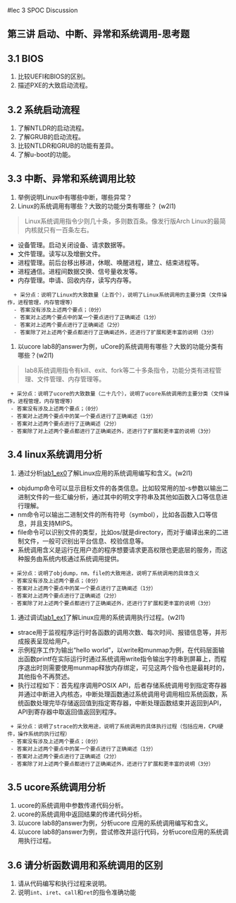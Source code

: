 #lec 3 SPOC Discussion

## 第三讲 启动、中断、异常和系统调用-思考题

## 3.1 BIOS
 1. 比较UEFI和BIOS的区别。
 1. 描述PXE的大致启动流程。

## 3.2 系统启动流程
 1. 了解NTLDR的启动流程。
 1. 了解GRUB的启动流程。
 1. 比较NTLDR和GRUB的功能有差异。
 1. 了解u-boot的功能。

## 3.3 中断、异常和系统调用比较
 1. 举例说明Linux中有哪些中断，哪些异常？
 1. Linux的系统调用有哪些？大致的功能分类有哪些？  (w2l1)

>  Linux系统调用指令少则几十条，多则数百条。像发行版Arch Linux的最简内核就只有一百条左右。

 * 设备管理。启动关闭设备、请求数据等。
 * 文件管理。读写以及增删文件。
 * 进程管理。前后台移出移进，休眠、唤醒进程，建立、结束进程等。
 * 进程通信。进程间数据交换、信号量收发等。
 * 内存管理。申请、回收内存，读写内存等。

```
  + 采分点：说明了Linux的大致数量（上百个），说明了Linux系统调用的主要分类（文件操作，进程管理，内存管理等）
  - 答案没有涉及上述两个要点；（0分）
  - 答案对上述两个要点中的某一个要点进行了正确阐述（1分）
  - 答案对上述两个要点进行了正确阐述（2分）
  - 答案除了对上述两个要点都进行了正确阐述外，还进行了扩展和更丰富的说明（3分）
 ```
 
 1. 以ucore lab8的answer为例，uCore的系统调用有哪些？大致的功能分类有哪些？(w2l1)

 >  lab8系统调用指令有kill、exit、fork等二十多条指令，功能分类有进程管理、文件管理、内存管理等。
 
 ```
  + 采分点：说明了ucore的大致数量（二十几个），说明了ucore系统调用的主要分类（文件操作，进程管理，内存管理等）
  - 答案没有涉及上述两个要点；（0分）
  - 答案对上述两个要点中的某一个要点进行了正确阐述（1分）
  - 答案对上述两个要点进行了正确阐述（2分）
  - 答案除了对上述两个要点都进行了正确阐述外，还进行了扩展和更丰富的说明（3分）
 ```
 
## 3.4 linux系统调用分析
 1. 通过分析[lab1_ex0](https://github.com/chyyuu/ucore_lab/blob/master/related_info/lab1/lab1-ex0.md)了解Linux应用的系统调用编写和含义。(w2l1)

 * objdump命令可以显示目标文件的各类信息。比如较常用的加-s参数以输出二进制文件的一些汇编分析，通过其中的明文字符串及其他如函数入口等信息进行理解。
 * nm命令可以输出二进制文件的所有符号（symbol），比如各函数入口等信息，并且支持MIPS。
 * file命令可以识别文件的类型，比如os/就是directory，而对于编译出来的二进制文件，一般可识别出平台信息、校验信息等。
 * 系统调用含义是运行在用户态的程序想要请求更高权限也更底层的服务，而这种服务由系统内核通过系统调用提供。
 

 ```
  + 采分点：说明了objdump，nm，file的大致用途，说明了系统调用的具体含义
  - 答案没有涉及上述两个要点；（0分）
  - 答案对上述两个要点中的某一个要点进行了正确阐述（1分）
  - 答案对上述两个要点进行了正确阐述（2分）
  - 答案除了对上述两个要点都进行了正确阐述外，还进行了扩展和更丰富的说明（3分）
 
 ```
 
 1. 通过调试[lab1_ex1](https://github.com/chyyuu/ucore_lab/blob/master/related_info/lab1/lab1-ex1.md)了解Linux应用的系统调用执行过程。(w2l1)

 * strace用于监视程序运行时各函数的调用次数、每次时间、报错信息等，并形成报表呈现给用户。
 * 示例程序工作为输出“hello world”，以write和munmap为例，在代码层面输出函数printf在实际运行时通过系统调用write指令输出字符串到屏幕上，而程序退出时则需要使用munmap释放内存绑定，可见这两个指令也是最耗时的，其他指令不再赘述。
 * 执行过程如下：首先程序调用POSIX API，后者存储系统调用号到指定寄存器并通过中断进入内核态，中断处理函数通过系统调用号调用相应系统函数，系统函数处理完毕存储返回值到指定寄存器，中断处理函数结束并返回到API，API到寄存器中取返回值返回到程序。
 

 ```
  + 采分点：说明了strace的大致用途，说明了系统调用的具体执行过程（包括应用，CPU硬件，操作系统的执行过程）
  - 答案没有涉及上述两个要点；（0分）
  - 答案对上述两个要点中的某一个要点进行了正确阐述（1分）
  - 答案对上述两个要点进行了正确阐述（2分）
  - 答案除了对上述两个要点都进行了正确阐述外，还进行了扩展和更丰富的说明（3分）
 ```
 
## 3.5 ucore系统调用分析
 1. ucore的系统调用中参数传递代码分析。
 1. ucore的系统调用中返回结果的传递代码分析。
 1. 以ucore lab8的answer为例，分析ucore 应用的系统调用编写和含义。
 1. 以ucore lab8的answer为例，尝试修改并运行代码，分析ucore应用的系统调用执行过程。
 
## 3.6 请分析函数调用和系统调用的区别
 1. 请从代码编写和执行过程来说明。
   1. 说明`int`、`iret`、`call`和`ret`的指令准确功能
 
